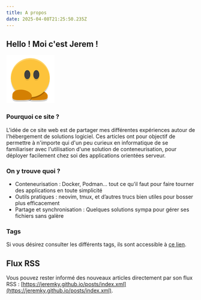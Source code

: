 ```yaml
---
title: A propos
date: 2025-04-08T21:25:50.235Z
---
```


## Hello ! Moi c'est Jerem !

![](avatar-small.png)

### Pourquoi ce site ?

L'idée de ce site web est de partager mes différentes expériences autour de l'hébergement de solutions logiciel. Ces articles ont pour objectif de permettre à n'importe qui d'un peu curieux en informatique de se familiariser avec l'utilisation d'une solution de conteneurisation, pour déployer facilement chez soi des applications orientées serveur.

### On y trouve quoi ?

- Conteneurisation : Docker, Podman… tout ce qu’il faut pour faire tourner des applications en toute simplicité
- Outils pratiques : neovim, tmux, et d’autres trucs bien utiles pour bosser plus efficacement
- Partage et synchronisation : Quelques solutions sympa pour gérer ses fichiers sans galère

### Tags

Si vous désirez consulter les différents tags, ils sont accessible à [ce lien](/tags).

## Flux RSS

Vous pouvez rester informé des nouveaux articles directement par son flux RSS : [https://jeremky.github.io/posts/index.xml](https://jeremky.github.io/posts/index.xml).
